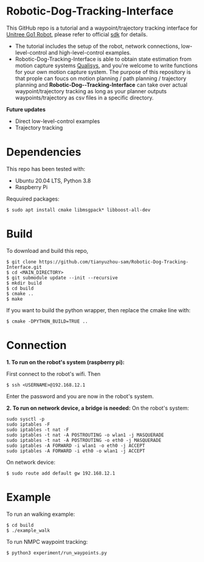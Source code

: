 # Robotic-Dog-Tracking-Interface
This GitHub repo is a tutorial and a waypoint/trajectory tracking interface for [Unitree Go1 Robot](https://shop.unitree.com/), please refer to official [sdk](https://github.com/unitreerobotics/unitree_legged_sdk/tree/go1) for details. 
* The tutorial includes the setup of the robot, network connections, low-level-control and high-level-control examples.
* Robotic-Dog-Tracking-Interface is able to obtain state estimation from motion capture systems [Qualisys](https://www.qualisys.com/), and you're welcome to write functions for your own motion capture system. The purpose of this repository is that prople can foucs on motion planning / path planning / trajectory planning and **Robotic-Dog--Tracking-Interface** can take over actual waypoint/trajectory tracking as long as your planner outputs waypoints/trajectory as csv files in a specific directory.

**Future updates**
* Direct low-level-control examples
* Trajectory tracking

Dependencies
============
This repo has been tested with:
* Ubuntu 20.04 LTS, Python 3.8
* Raspberry Pi

Requuired packages:
```
$ sudo apt install cmake libmsgpack* libboost-all-dev
```

Build
=====
To download and build this repo,
```
$ git clone https://github.com/tianyuzhou-sam/Robotic-Dog-Tracking-Interface.git
$ cd <MAIN_DIRECTORY>
$ git submodule update --init --recursive
$ mkdir build
$ cd build
$ cmake ..
$ make
```
If you want to build the python wrapper, then replace the cmake line with:
```
$ cmake -DPYTHON_BUILD=TRUE ..
```

Connection
==========
**1. To run on the robot's system (raspberry pi):** 

First connect to the robot's wifi. Then
```
$ ssh <USERNAME>@192.168.12.1
```
Enter the password and you are now in the robot's system.

**2. To run on network device, a bridge is needed:**
On the robot's system:
```
sudo sysctl -p
sudo iptables -F
sudo iptables -t nat -F
sudo iptables -t nat -A POSTROUTING -o wlan1 -j MASQUERADE
sudo iptables -t nat -A POSTROUTING -o eth0 -j MASQUERADE
sudo iptables -A FORWARD -i wlan1 -o eth0 -j ACCEPT
sudo iptables -A FORWARD -i eth0 -o wlan1 -j ACCEPT

```
On network device:
```
$ sudo route add default gw 192.168.12.1
```


Example
=======
To run an walking example:
```
$ cd build
$ ./example_walk
```
To run NMPC waypoint tracking:
```
$ python3 experiment/run_waypoints.py
```


